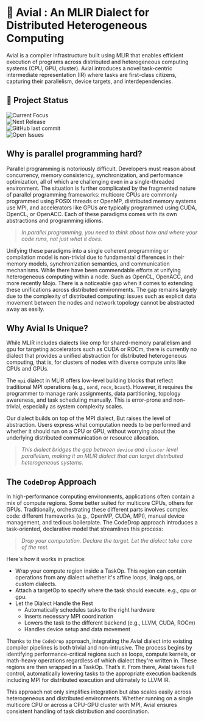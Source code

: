# 🥗 Avial : An MLIR Dialect for Distributed Heterogeneous Computing
Avial is a compiler infrastructure built using MLIR that enables efficient execution of programs across distributed and heterogeneous computing systems (CPU, GPU, cluster). Avial introduces a novel task-centric intermediate representation (IR) where tasks are first-class citizens, capturing their parallelism, device targets, and interdependencies. 
## 🚧 Project Status  
![Current Focus](https://img.shields.io/badge/Current_Focus-Topology_Aware_Optimizations-blue) <br>
![Next Release](https://img.shields.io/badge/Next_Release-Multicore_+_GPU_+_Topology_Aware_Scheduling-white) <br>
![GitHub last commit](https://img.shields.io/github/last-commit/johnmaxrin/avial?color=teal)<br>
![Open Issues](https://img.shields.io/github/issues-raw/johnmaxrin/avial?label=issues)  


## Why is parallel programming hard?

Parallel programming is notoriously difficult. Developers must reason about concurrency, memory consistency, synchronization, and performance optimization, all of which are challenging even in a single-threaded environment. The situation is further complicated by the fragmented nature of parallel programming frameworks: multicore CPUs are commonly programmed using POSIX threads or OpenMP, distributed memory systems use MPI, and accelerators like GPUs are typically programmed using CUDA, OpenCL, or OpenACC. Each of these paradigms comes with its own abstractions and programming idioms.

> _In parallel programming, you need to think about how and where your code runs, not just what it does._

Unifying these paradigms into a single coherent programming or compilation model is non-trivial due to fundamental differences in their memory models, synchronization semantics, and communication mechanisms. While there have been commendable efforts at unifying heterogeneous computing within a node. Such as OpenCL, OpenACC, and more recently Mojo. There is a noticeable gap when it comes to extending these unifications across distributed environments. The gap remains largely due to the complexity of distributed computing: issues such as explicit data movement between the nodes and network topology cannot be abstracted away as easily.

## Why Avial Is Unique?

While MLIR includes dialects like omp for shared-memory parallelism and gpu for targeting accelerators such as CUDA or ROCm, there is currently no dialect that provides a unified abstraction for distributed heterogeneous computing, that is, for clusters of nodes with diverse compute units like CPUs and GPUs.

The `mpi` dialect in MLIR offers low-level building blocks that reflect traditional MPI operations (e.g., `send`, `recv`, `bcast`). However, it requires the programmer to manage rank assignments, data partitioning, topology awareness, and task scheduling manually. This is error-prone and non-trivial, especially as system complexity scales.

Our dialect builds on top of the MPI dialect, But raises the level of abstraction. Users express what computation needs to be performed and whether it should run on a CPU or GPU, without worrying about the underlying distributed communication or resource allocation. 

> _This dialect bridges the gap between `device` and `cluster` level parallelism, making it an MLIR dialect that can target distributed heterogeneous systems._

## The `CodeDrop` Approach
In  high-performance computing environments, applications often contain a mix of compute regions. Some better suited for multicore CPUs, others for GPUs. Traditionally, orchestrating these different parts involves complex code: different frameworks (e.g., OpenMP, CUDA, MPI), manual device management, and tedious boilerplate. The CodeDrop approach introduces a task-oriented, declarative model that streamlines this process:
> _Drop your computation. Declare the target. Let the dialect take care of the rest._

Here's how it works in practice:
- Wrap your compute region inside a TaskOp. This region can contain operations from any dialect whether it's affine loops, linalg ops, or custom dialects.
- Attach a targetOp to specify where the task should execute. e.g., cpu or gpu.
- Let the Dialect Handle the Rest
  - Automatically schedules tasks to the right hardware
  - Inserts necessary MPI coordination
  - Lowers the task to the different backend (e.g., LLVM, CUDA, ROCm)
  - Handles device setup and data movement

Thanks to the `CodeDrop` approach, integrating the Avial dialect into existing compiler pipelines is both trivial and non-intrusive. The process begins by identifying performance-critical regions such as loops, compute kernels, or math-heavy operations regardless of which dialect they're written in. These regions are then wrapped in a TaskOp. That’s it. From there, Avial takes full control, automatically lowering tasks to the appropriate execution backends including MPI for distributed execution and ultimately to LLVM IR.

This approach not only simplifies integration but also scales easily across heterogeneous and distributed environments. Whether running on a single multicore CPU or across a CPU-GPU cluster with MPI, Avial ensures consistent handling of task distribution and coordination.
